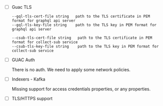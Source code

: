 * [ ] Guac TLS

  ```
  --gql-tls-cert-file string   path to the TLS certificate in PEM format for graphql api server
  --gql-tls-key-file string    path to the TLS key in PEM format for graphql api server
  ```

  ```
  --csub-tls-cert-file string   path to the TLS certificate in PEM format for collect-sub service
  --csub-tls-key-file string    path to the TLS key in PEM format for collect-sub service
  ```

* [ ] GUAC Auth

  There is no auth. We need to apply some network policies.

* [ ] Indexers - Kafka

  Missing support for access credentials properties, or any properties.

* [ ] TLS/HTTPS support 


